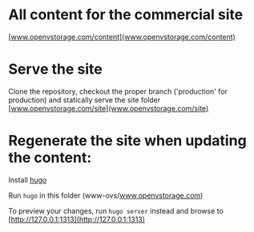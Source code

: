 # All content for the commercial site

[www.openvstorage.com/content](www.openvstorage.com/content)

# Serve the site

Clone the repository, checkout the proper branch ('production' for production) and statically serve the site folder
[www.openvstorage.com/site](www.openvstorage.com/site)


# Regenerate the site when updating the content:

Install [hugo](http://gohugo.io/overview/installing/)

Run `hugo` in this folder (www-ovs/www.openvstorage.com)

To preview your changes, run `hugo server` instead and browse to [http://127.0.0.1:1313](http://127.0.0.1:1313)
